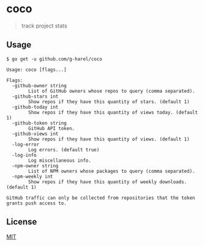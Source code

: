 <!--

TODO
- optional npm/github (with help if none)
- consistent error handling
- rate limiting
- add godoc/documentation
- add example usages in readme

 -->

# coco

> track project stats

## Usage

```
$ go get -u github.com/g-harel/coco
```

```
Usage: coco [flags...]

Flags:
  -github-owner string
        List of GitHub owners whose repos to query (comma separated).
  -github-stars int
        Show repos if they have this quantity of stars. (default 1)
  -github-today int
        Show repos if they have this quantity of views today. (default 1)
  -github-token string
        GitHub API token.
  -github-views int
        Show repos if they have this quantity of views. (default 1)
  -log-error
        Log errors. (default true)
  -log-info
        Log miscellaneous info.
  -npm-owner string
        List of NPM owners whose packages to query (comma separated).
  -npm-weekly int
        Show repos if they have this quantity of weekly downloads. (default 1)

GitHub traffic can only be collected from repositories that the token grants push access to.
```

## License

[MIT](./LICENSE)
